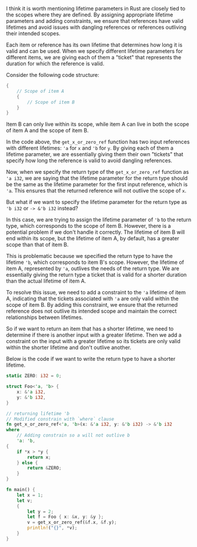 I think it is worth mentioning lifetime parameters in Rust are closely tied to the scopes where they are defined. By assigning appropriate lifetime parameters and adding constraints, we ensure that references have valid lifetimes and avoid issues with dangling references or references outliving their intended scopes.

Each item or reference has its own lifetime that determines how long it is valid and can be used. When we specify different lifetime parameters for different items, we are giving each of them a "ticket" that represents the duration for which the reference is valid.

Consider the following code structure:

```rust
{
    // Scope of item A
    {
        // Scope of item B
    }
}
```

Item B can only live within its scope, while item A can live in both the scope of item A and the scope of item B.

In the code above, the `get_x_or_zero_ref` function has two input references with different lifetimes: `'a` for `x` and `'b` for `y`. By giving each of them a lifetime parameter, we are essentially giving them their own "tickets" that specify how long the reference is valid to avoid dangling references.

Now, when we specify the return type of the `get_x_or_zero_ref` function as `'a i32`, we are saying that the lifetime parameter for the return type should be the same as the lifetime parameter for the first input reference, which is `'a`. This ensures that the returned reference will not outlive the scope of `x`.

But what if we want to specify the lifetime parameter for the return type as `'b i32` or `-> &'b i32` instead?

In this case, we are trying to assign the lifetime parameter of `'b` to the return type, which corresponds to the scope of item B. However, there is a potential problem if we don't handle it correctly. The lifetime of item B will end within its scope, but the lifetime of item A, by default, has a greater scope than that of item B.

This is problematic because we specified the return type to have the lifetime `'b`, which corresponds to item B's scope. However, the lifetime of item A, represented by `'a`, outlives the needs of the return type. We are essentially giving the return type a ticket that is valid for a shorter duration than the actual lifetime of item A.

To resolve this issue, we need to add a constraint to the `'a` lifetime of item A, indicating that the tickets associated with `'a` are only valid within the scope of item B. By adding this constraint, we ensure that the returned reference does not outlive its intended scope and maintain the correct relationships between lifetimes.



So if we want to return an item that has a shorter lifetime, we need to determine if there is another input with a greater lifetime. Then we add a constraint on the input with a greater lifetime so its tickets are only valid within the shorter lifetime and don't outlive another. 

Below is the code if we want to write the return type to have a shorter lifetime.

```rust
static ZERO: i32 = 0;

struct Foo<'a, 'b> {
    x: &'a i32,
    y: &'b i32,
}

// returning lifetime 'b
// Modified constrain with `where` clause
fn get_x_or_zero_ref<'a, 'b>(x: &'a i32, y: &'b i32) -> &'b i32
where
    // Adding constrain so a will not outlive b
    'a: 'b,
{
    if *x > *y {
        return x;
    } else {
        return &ZERO;
    }
}

fn main() {
    let x = 1;
    let v;
    {
        let y = 2;
        let f = Foo { x: &x, y: &y };
        v = get_x_or_zero_ref(&f.x, &f.y);
        println!("{}", *v);
    }
}
```